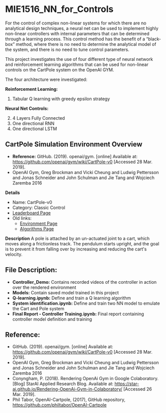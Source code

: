 # MIE1516_NN_for_Controls

For the control of complex non-linear systems for which there are no analytical design techniques, a neural net can be used to implement highly non-linear controllers with internal parameters that can be determined through a learning process. This control method has the benefit of a “black-box” method, where there is no need to determine the analytical model of the system, and there is no need to tune control parameters.

This project investigates the use of four different type of neural network and reinforcement learning algorithms that can be used for non-linear controls on the CartPole system on the OpenAI GYM.

The four architecture were investigated:

**Reinforcement Learning:**
1. Tabular Q learning with greedy epsilon strategy 

**Neural Net Controls:**

2. 4 Layers Fully Connected 
3. One directional RNN
4. One directional LSTM 

## CartPole Simulation Environment Overview 
- **Reference:** GitHub. (2019). openai/gym. [online] Available at: https://github.com/openai/gym/wiki/CartPole-v0 [Accessed 28 Mar. 2019].
- OpenAI Gym, Greg Brockman and Vicki Cheung and Ludwig Pettersson and Jonas Schneider and John Schulman and Jie Tang and Wojciech Zaremba 2016 

**Details**
* Name: CartPole-v0  
* Category: Classic Control
* [Leaderboard Page](https://github.com/openai/gym/wiki/Leaderboard#cartpole-v0)
* Old links:
  * [Environment Page](https://gym.openai.com/envs/CartPole-v0)  
  * [Algorithms Page](https://gym.openai.com/algorithms?groups=classic_control)

**Description**
A pole is attached by an un-actuated joint to a cart, which moves along a frictionless track. The pendulum starts upright, and the goal is to prevent it from falling over by increasing and reducing the cart's velocity.

## File Description:

- **Controller_Demo:** Contains recorded videos of the controller in action over the rendered environment
- **Models:** Contain saved model trained in this project
- **Q-learning.ipynb:** Define and train a Q learning algorithm
- **System identification.ipynb:** Define and train two NN model to emulate the Cart and Pole system
- **Final Report - Controller Training.ipynb:** Final report containing controller model definition and training

## Reference:
- GitHub. (2019). openai/gym. [online] Available at: https://github.com/openai/gym/wiki/CartPole-v0 [Accessed 28 Mar. 2019].
- OpenAI Gym, Greg Brockman and Vicki Cheung and Ludwig Pettersson and Jonas Schneider and John Schulman and Jie Tang and Wojciech Zaremba 2016 
- Conyngham, P. (2018). Rendering OpenAi Gym in Google Colaboratory. [Blog] StarAI Applied Research Blog. Available at: https://star-ai.github.io/Rendering-OpenAi-Gym-in-Colaboratory/ [Accessed 26 Mar. 2019].
-   Phil Tabor, OpenAI-Cartpole, (2017), GitHub repository, https://github.com/philtabor/OpenAI-Cartpole
